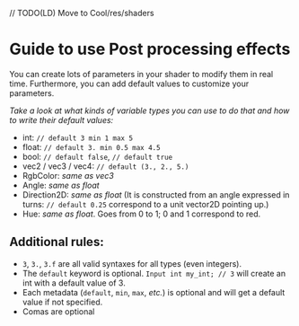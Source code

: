 // TODO(LD) Move to Cool/res/shaders


# Guide to use Post processing effects

You can create lots of parameters in your shader to modify them in real time. Furthermore, you can add default values to customize your parameters.

*Take a look at what kinds of variable types you can use to do that and how to write their default values:*

- int: `// default 3 min 1 max 5`
- float: `// default 3. min 0.5 max 4.5`
- bool: `// default false`, `// default true`
- vec2 / vec3 / vec4: `// default (3., 2., 5.)`
- RgbColor: *same as vec3*
- Angle: *same as float*
- Direction2D: *same as float* (It is constructed from an angle expressed in turns: `// default 0.25` correspond to a unit vector2D pointing up.)
- Hue: *same as float*. Goes from 0 to 1; 0 and 1 correspond to red.


## Additional rules: 

- `3`, `3.`, `3.f` are all valid syntaxes for all types (even integers).
- The `default` keyword is optional. `Input int my_int; // 3` will create an int with a default value of 3. 
- Each metadata (`default`, `min`, `max`, *etc.*) is optional and will get a default value if not specified.
- Comas are optional